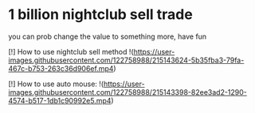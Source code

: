 # 1 billion nightclub sell trade

you can prob change the value to something more, have fun




[!] How to use nightclub sell method
!(https://user-images.githubusercontent.com/122758988/215143624-5b35fba3-79fa-467c-b753-263c36d906ef.mp4)

[!] How to use auto mouse:
!(https://user-images.githubusercontent.com/122758988/215143398-82ee3ad2-1290-4574-b517-1db1c90992e5.mp4)

